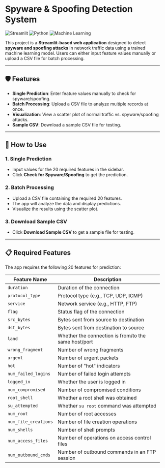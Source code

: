 # Spyware & Spoofing Detection System

![Streamlit](https://img.shields.io/badge/Streamlit-FF4B4B?style=for-the-badge&logo=Streamlit&logoColor=white)
![Python](https://img.shields.io/badge/Python-3776AB?style=for-the-badge&logo=python&logoColor=white)
![Machine Learning](https://img.shields.io/badge/Machine%20Learning-FF6F00?style=for-the-badge&logo=scikit-learn&logoColor=white)

This project is a **Streamlit-based web application** designed to detect **spyware and spoofing attacks** in network traffic data using a trained machine learning model. Users can either input feature values manually or upload a CSV file for batch processing.

---

## 🛡️ Features

- **Single Prediction**: Enter feature values manually to check for spyware/spoofing.
- **Batch Processing**: Upload a CSV file to analyze multiple records at once.
- **Visualization**: View a scatter plot of normal traffic vs. spyware/spoofing attacks.
- **Sample CSV**: Download a sample CSV file for testing.

---

## 🚀 How to Use

### 1. Single Prediction
- Input values for the 20 required features in the sidebar.
- Click **Check for Spyware/Spoofing** to get the prediction.

### 2. Batch Processing
- Upload a CSV file containing the required 20 features.
- The app will analyze the data and display predictions.
- Visualize the results using the scatter plot.

### 3. Download Sample CSV
- Click **Download Sample CSV** to get a sample file for testing.

---

## 📋 Required Features

The app requires the following 20 features for prediction:

| Feature Name         | Description                          |
|----------------------|--------------------------------------|
| `duration`           | Duration of the connection           |
| `protocol_type`      | Protocol type (e.g., TCP, UDP, ICMP) |
| `service`            | Network service (e.g., HTTP, FTP)    |
| `flag`               | Status flag of the connection        |
| `src_bytes`          | Bytes sent from source to destination|
| `dst_bytes`          | Bytes sent from destination to source|
| `land`               | Whether the connection is from/to the same host/port |
| `wrong_fragment`     | Number of wrong fragments            |
| `urgent`             | Number of urgent packets             |
| `hot`                | Number of "hot" indicators           |
| `num_failed_logins`  | Number of failed login attempts      |
| `logged_in`          | Whether the user is logged in        |
| `num_compromised`    | Number of compromised conditions     |
| `root_shell`         | Whether a root shell was obtained    |
| `su_attempted`       | Whether `su root` command was attempted |
| `num_root`           | Number of root accesses              |
| `num_file_creations` | Number of file creation operations   |
| `num_shells`         | Number of shell prompts              |
| `num_access_files`   | Number of operations on access control files |
| `num_outbound_cmds`  | Number of outbound commands in an FTP session |
